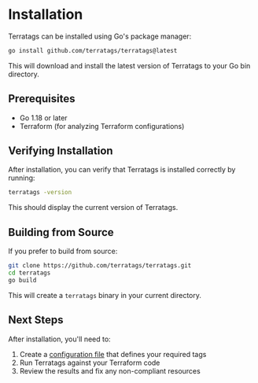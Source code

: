 # Installation

Terratags can be installed using Go's package manager:

```bash
go install github.com/terratags/terratags@latest
```

This will download and install the latest version of Terratags to your Go bin directory.

## Prerequisites

- Go 1.18 or later
- Terraform (for analyzing Terraform configurations)

## Verifying Installation

After installation, you can verify that Terratags is installed correctly by running:

```bash
terratags -version
```

This should display the current version of Terratags.

## Building from Source

If you prefer to build from source:

```bash
git clone https://github.com/terratags/terratags.git
cd terratags
go build
```

This will create a `terratags` binary in your current directory.

## Next Steps

After installation, you'll need to:

1. Create a [configuration file](configuration.md) that defines your required tags
2. Run Terratags against your Terraform code
3. Review the results and fix any non-compliant resources